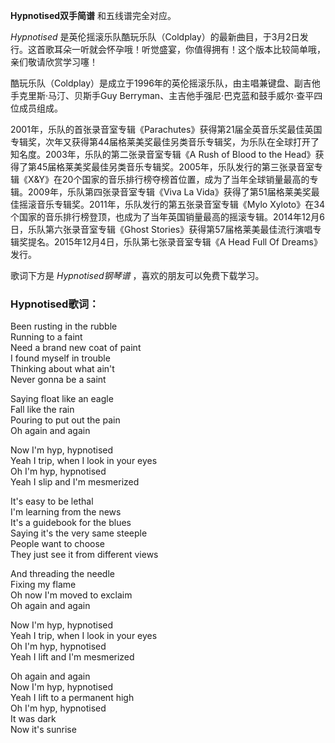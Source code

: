 

**Hypnotised双手简谱** 和五线谱完全对应。

_Hypnotised_
是英伦摇滚乐队酷玩乐队（Coldplay）的最新曲目，于3月2日发行。这首歌耳朵一听就会怀孕哦！听觉盛宴，你值得拥有！这个版本比较简单哦，亲们敬请欣赏学习噻！

酷玩乐队（Coldplay）是成立于1996年的英伦摇滚乐队，由主唱兼键盘、副吉他手克里斯·马汀、贝斯手Guy
Berryman、主吉他手强尼·巴克蓝和鼓手威尔·查平四位成员组成。

2001年，乐队的首张录音室专辑《Parachutes》获得第21届全英音乐奖最佳英国专辑奖，次年又获得第44届格莱美奖最佳另类音乐专辑奖，为乐队在全球打开了知名度。2003年，乐队的第二张录音室专辑《A
Rush of Blood to the
Head》获得了第45届格莱美奖最佳另类音乐专辑奖。2005年，乐队发行的第三张录音室专辑《X&Y》在20个国家的音乐排行榜夺榜首位置，成为了当年全球销量最高的专辑。2009年，乐队第四张录音室专辑《Viva
La Vida》获得了第51届格莱美奖最佳摇滚音乐专辑奖。2011年，乐队发行的第五张录音室专辑《Mylo
Xyloto》在34个国家的音乐排行榜登顶，也成为了当年英国销量最高的摇滚专辑。2014年12月6日，乐队第六张录音室专辑《Ghost
Stories》获得第57届格莱美最佳流行演唱专辑奖提名。2015年12月4日，乐队第七张录音室专辑《A Head Full Of Dreams》发行。

歌词下方是 _Hypnotised钢琴谱_ ，喜欢的朋友可以免费下载学习。

### Hypnotised歌词：

Been rusting in the rubble  
Running to a faint  
Need a brand new coat of paint  
I found myself in trouble  
Thinking about what ain't  
Never gonna be a saint

Saying float like an eagle  
Fall like the rain  
Pouring to put out the pain  
Oh again and again

Now I'm hyp, hypnotised  
Yeah I trip, when I look in your eyes  
Oh I'm hyp, hypnotised  
Yeah I slip and I'm mesmerized

It's easy to be lethal  
I'm learning from the news  
It's a guidebook for the blues  
Saying it's the very same steeple  
People want to choose  
They just see it from different views

And threading the needle  
Fixing my flame  
Oh now I'm moved to exclaim  
Oh again and again

Now I'm hyp, hypnotised  
Yeah I trip, when I look in your eyes  
Oh I'm hyp, hypnotised  
Yeah I lift and I'm mesmerized

Oh again and again  
Now I'm hyp, hypnotised  
Yeah I lift to a permanent high  
Oh I'm hyp, hypnotised  
It was dark  
Now it's sunrise

